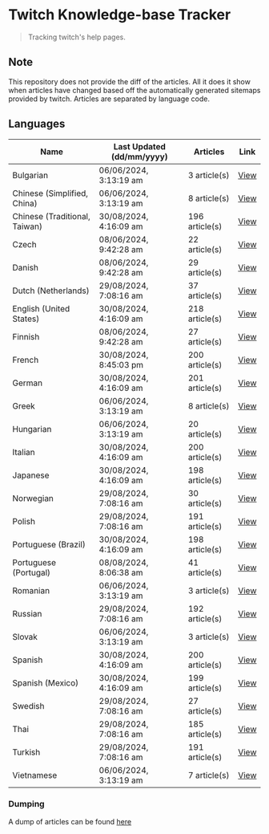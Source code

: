 # Twitch Knowledge-base Tracker
> Tracking twitch's help pages. 

## Note
This repository does not provide the diff of the articles. All it does it show when articles have changed based
off the automatically generated sitemaps provided by twitch. Articles are separated by language code.

## Languages

| Name                          | Last Updated (dd/mm/yyyy) | Articles       | Link                   |
|-------------------------------|---------------------------|----------------|------------------------|
| Bulgarian                     | 06/06/2024, 3:13:19 am    | 3 article(s)   | [View](docs/bg.md)     |
| Chinese (Simplified, China)   | 06/06/2024, 3:13:19 am    | 8 article(s)   | [View](docs/zh_CN.md)  |
| Chinese (Traditional, Taiwan) | 30/08/2024, 4:16:09 am    | 196 article(s) | [View](docs/zh_TW.md)  |
| Czech                         | 08/06/2024, 9:42:28 am    | 22 article(s)  | [View](docs/cs.md)     |
| Danish                        | 08/06/2024, 9:42:28 am    | 29 article(s)  | [View](docs/da.md)     |
| Dutch (Netherlands)           | 29/08/2024, 7:08:16 am    | 37 article(s)  | [View](docs/nl_NL.md)  |
| English (United States)       | 30/08/2024, 4:16:09 am    | 218 article(s) | [View](docs/en_US.md)  |
| Finnish                       | 08/06/2024, 9:42:28 am    | 27 article(s)  | [View](docs/fi.md)     |
| French                        | 30/08/2024, 8:45:03 pm    | 200 article(s) | [View](docs/fr.md)     |
| German                        | 30/08/2024, 4:16:09 am    | 201 article(s) | [View](docs/de.md)     |
| Greek                         | 06/06/2024, 3:13:19 am    | 8 article(s)   | [View](docs/el.md)     |
| Hungarian                     | 06/06/2024, 3:13:19 am    | 20 article(s)  | [View](docs/hu.md)     |
| Italian                       | 30/08/2024, 4:16:09 am    | 200 article(s) | [View](docs/it.md)     |
| Japanese                      | 30/08/2024, 4:16:09 am    | 198 article(s) | [View](docs/ja.md)     |
| Norwegian                     | 29/08/2024, 7:08:16 am    | 30 article(s)  | [View](docs/no.md)     |
| Polish                        | 29/08/2024, 7:08:16 am    | 191 article(s) | [View](docs/pl.md)     |
| Portuguese (Brazil)           | 30/08/2024, 4:16:09 am    | 198 article(s) | [View](docs/pt_BR.md)  |
| Portuguese (Portugal)         | 08/08/2024, 8:06:38 am    | 41 article(s)  | [View](docs/pt_PT.md)  |
| Romanian                      | 06/06/2024, 3:13:19 am    | 3 article(s)   | [View](docs/ro.md)     |
| Russian                       | 29/08/2024, 7:08:16 am    | 192 article(s) | [View](docs/ru.md)     |
| Slovak                        | 06/06/2024, 3:13:19 am    | 3 article(s)   | [View](docs/sk.md)     |
| Spanish                       | 30/08/2024, 4:16:09 am    | 200 article(s) | [View](docs/es.md)     |
| Spanish (Mexico)              | 30/08/2024, 4:16:09 am    | 199 article(s) | [View](docs/es_MX.md)  |
| Swedish                       | 29/08/2024, 7:08:16 am    | 27 article(s)  | [View](docs/sv.md)     |
| Thai                          | 29/08/2024, 7:08:16 am    | 185 article(s) | [View](docs/th.md)     |
| Turkish                       | 29/08/2024, 7:08:16 am    | 191 article(s) | [View](docs/tr.md)     |
| Vietnamese                    | 06/06/2024, 3:13:19 am    | 7 article(s)   | [View](docs/vi.md)     |

### Dumping
A dump of articles can be found [here](docs/RAW.md)